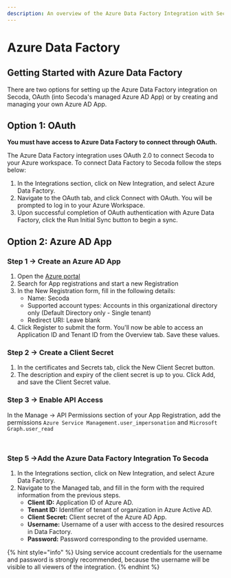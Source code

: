 ```yaml
---
description: An overview of the Azure Data Factory Integration with Secoda
---
```


# Azure Data Factory

## **Getting Started with Azure Data Factory** <a href="#h_3a4bfd6458" id="h_3a4bfd6458"></a>

There are two options for setting up the Azure Data Factory integration on Secoda, OAuth (into Secoda's managed Azure AD App) or by creating and managing your own Azure AD App.

## Option 1: OAuth

**You must have access to Azure Data Factory to connect through OAuth.**

The Azure Data Factory integration uses OAuth 2.0 to connect Secoda to your Azure workspace. To connect Data Factory to Secoda follow the steps below:

1. In the Integrations section, click on New Integration, and select Azure Data Factory.
2. Navigate to the OAuth tab, and click Connect with OAuth. You will be prompted to log in to your Azure Workspace.
3. Upon successful completion of OAuth authentication with Azure Data Factory, click the Run Initial Sync button to begin a sync.

## Option 2: Azure AD App

### Step 1 -> Create an Azure AD App

1. Open the [Azure portal](https://portal.azure.com/)
2. Search for App registrations and start a new Registration
3. In the New Registration form, fill in the following details:
   * Name: Secoda
   * Supported account types: Accounts in this organizational directory only (Default Directory only - Single tenant)
   * Redirect URI: Leave blank
4. Click Register to submit the form. You'll now be able to access an Application ID and Tenant ID from the Overview tab. Save these values.

### Step 2 -> Create a Client Secret

1. In the certificates and Secrets tab, click the New Client Secret button.
2. The description and expiry of the client secret is up to you. Click Add, and save the Client Secret value.

### Step 3 -> Enable API Access

In the Manage -> API Permissions section of your App Registration, add the permissions `Azure Service Management.user_impersonation` and `Microsoft Graph.user_read`&#x20;

<figure><img src="https://secoda-public-media-assets.s3.amazonaws.com/d38657d4-47d5-468d-88a8-de1e5188bcac.png" alt=""><figcaption></figcaption></figure>

<figure><img src="https://secoda-public-media-assets.s3.amazonaws.com/8415dc40-e70f-46d5-8273-e968f74ff8d0.png" alt=""><figcaption></figcaption></figure>

### Step 5 ->Add the Azure Data Factory Integration To Secoda

1. In the Integrations section, click on New Integration, and select Azure Data Factory.
2. Navigate to the Managed tab, and fill in the form with the required information from the previous steps.
   * **Client ID:** Application ID of Azure AD.
   * **Tenant ID:** Identifier of tenant of organization in Azure Active AD.
   * **Client Secret:** Client secret of the Azure AD App.
   * **Username:** Username of a user with access to the desired resources in Data Factory.
   * **Password:** Password corresponding to the provided username.

{% hint style="info" %}
Using service account credentials for the username and password is strongly recommended, because the username will be visible to all viewers of the integration.
{% endhint %}
